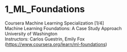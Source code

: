 # 1_ML_Foundations

Coursera Machine Learning Specialization [1/4]\
Machine Learning Foundations: A Case Study Approach \
University of Washington\
Instructors: Carlos Guestrin, Emily Fox\
(https://www.coursera.org/learn/ml-foundations)
